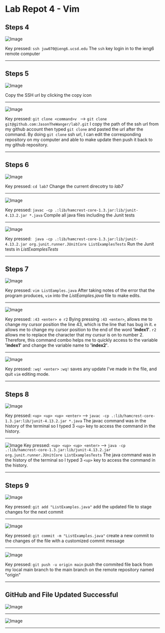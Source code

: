Lab Repot 4 - Vim
=================

Steps 4
-------

![Image](Login.png)

Key pressed: ``` ssh juw070@ieng6.ucsd.edu ``` The `ssh` key login in to the ieng6 remote computer 

***

Steps 5
-------
![Image](copySSHFromGitHub.png)

Copy the SSH url by clicking the copy icon

***

![Image](git_clone.png)

Key pressed: ``` git clone <command>v  ``` --> ``` git clone git@github.com:JasonTheWanger/lab7.git ``` I copy the path of the ssh url from my github account then typed ``` git clone ``` and pasted the url after the command. By doing `git clone` ssh url, I can edit the corresponding repository on my computer and able to make update then push it back to my github repository. 

***

Steps 6
-------

![Image](cd_lab7.png)

Key pressed: ``` cd lab7 ``` Change the current direcotry to _lab7_

***

![Image](javac.png)

Key pressed: ``` javac -cp .:lib/hamcrest-core-1.3.jar:lib/junit-4.13.2.jar *.java ``` Compile all java files including the Junit tests

***

![Image](java.png)

Key pressed: ``` java -cp .:lib/hamcrest-core-1.3.jar:lib/junit-4.13.2.jar org.junit.runner.JUnitCore ListExamplesTests``` Run the Junit tests in _ListExamplesTests_

***

Steps 7
-------

![Image](vim.png)

Key pressed: ``` vim ListEamples.java ``` After taking notes of the error that the program produces, `vim` into the _ListEamples.java_ file to make edits.

***

![Image](vim-fix.png)

Key pressed: ``` :43 <enter> e r2 ``` Bying pressing `:43 <enter>`, allows me to change my cursor position the line 43, which is the line that has bug in it. `e` allows me to change my cursor position to the end of the word __'index1'__. `r2` allows me to replace the character that my cursur is on to number 2. Therefore, this command combo helps me to quickly access to the variable __'index1'__ and change the variable name to __'index2'__.  

***

![Image](vim-quit.png)

Key pressed: ``` :wq! <enter> ``` `:wq!` saves any update I've made in the file, and quit `vim` editing mode.

***

Steps 8
-------

![Image](javac_after.png)

Key pressed: ``` <up> <up> <up> <enter> ``` --> ``` javac -cp .:lib/hamcrest-core-1.3.jar:lib/junit-4.13.2.jar *.java ``` The javac command was in the history of the terminal so I typed 3 ```<up>``` key to access the command in the history.

***

![Image](java_after.png)
Key pressed: ``` <up> <up> <up> <enter> ``` --> ``` java -cp .:lib/hamcrest-core-1.3.jar:lib/junit-4.13.2.jar org.junit.runner.JUnitCore ListExamplesTests ``` The java command was in the history of the terminal so I typed 3 ```<up>``` key to access the command in the history.

***

Steps 9
-------

![Image](git_add.png)

Key pressed: ``` git add "ListExamples.java" ``` add the updated file to stage changes for the next commit

***

![Image](git_commit.png)

Key pressed: ``` git commit -m "ListExamples.java" ``` create a new commit to the changes of the file with a customized commit message

***

![Image](git_push.png)

Key pressed: ``` git push -u origin main ``` push the commited file back from my local main branch to the main branch on the remote repository named "origin"
***

GitHub and File Updated Successful
-------------------------

![Image](GitHub_Updated.png)

***

![Image](ListExamplesUpdated.png)

***
